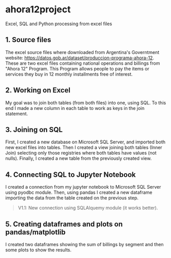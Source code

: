 # ahora12project
 Excel, SQL and Python processing from excel files

## 1. Source files
The excel source files where downloaded from Argentina's Governtment website: https://datos.gob.ar/dataset/produccion-programa-ahora-12. These are two excel files containing national operations and billings from "Ahora 12" Program.  This Program allows people to pay the items or services they buy in 12 monthly installments free of interest.

## 2. Working on Excel
My goal was to join both tables (from both files) into one, using SQL. To this end I made a new column in each table to work as keys in the join statement.

## 3. Joining on SQL
First, I created a new database on Microsoft SQL Server, and imported both new excel files into tables. Then I created a view joining both tables (Inner Join) selecting only those registries where both tables have values (not nulls). Finally, I created a new table from the previously created view.

## 4. Connecting SQL to Jupyter Notebook
I created a connection from my jupyter notebook to Microsoft SQL Server using pyodbc module. Then, using pandas I created a new dataframe importing the data from the table created on the previous step.
> V1.1: New connection using SQLAlquemy module (it works better).

## 5. Creating dataframes and plots on pandas/matplotlib
I created two dataframes showing the sum of billings by segment and then some plots to show the results.
